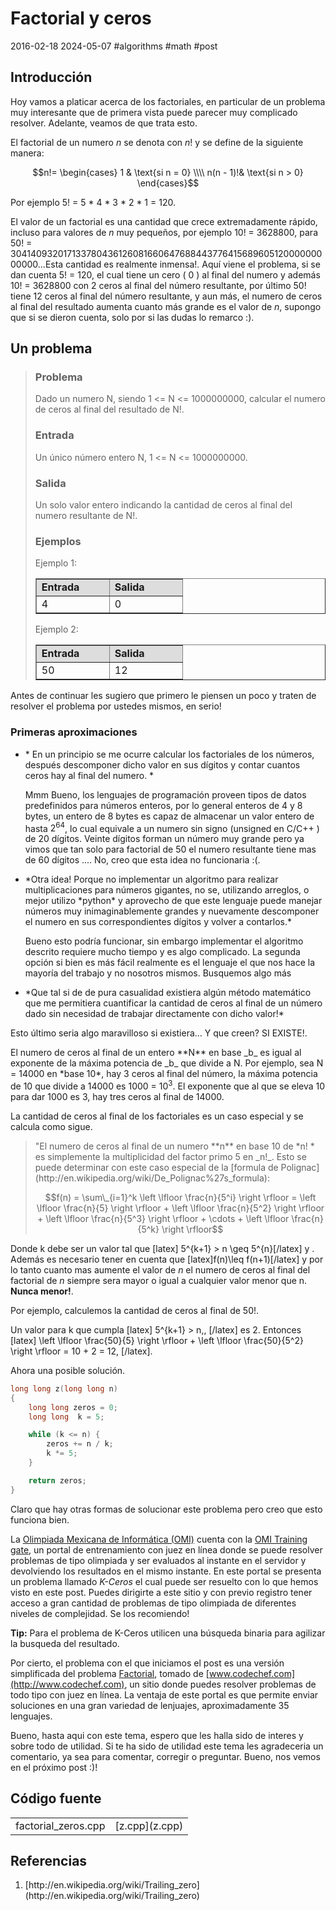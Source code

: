 <!-- vim: set spelllang=es_mx: -->
# Factorial y ceros
2016-02-18 2024-05-07 #algorithms #math #post

## Introducción

Hoy vamos a platicar acerca de los factoriales, en particular de un problema muy interesante que de primera vista puede parecer muy complicado resolver. Adelante, veamos de que trata esto.

El factorial de un numero $n$ se denota con $n!$ y se define de la siguiente manera: 

$$n!= \begin{cases} 1 & \text{si n = 0} \\\\ n(n - 1)!& \text{si n > 0} \end{cases}$$


Por ejemplo 5! = 5 * 4 * 3 * 2 * 1 = 120.

El valor de un factorial es una cantidad que crece extremadamente rápido, incluso para valores de *n* muy pequeños, por ejemplo 10! = 3628800, para 50! = 30414093201713378043612608166064768844377641568960512000000000000...Esta cantidad es realmente inmensa!. Aquí viene el problema, si se dan cuenta 5! = 120, el cual tiene un cero ( 0 ) al final del numero y además 10! = 3628800 con 2 ceros al final del número resultante, por último 50! tiene 12 ceros al final del número resultante, y aun más, el numero de ceros al final del resultado aumenta cuanto más grande es el valor de *n*, supongo que si se dieron cuenta, solo por si las dudas lo remarco :).

## Un problema

<blockquote>
<h3>Problema </h3>

<p>Dado un numero N, siendo 1 <= N <= 1000000000, calcular el numero de ceros al final del  resultado de N!.</p>

<h3>Entrada</h3>
<p>Un único número entero N, 1 <= N <= 1000000000.</p>

<h3>Salida</h3>

Un solo valor entero indicando la cantidad de ceros al final del numero resultante de N!.

<H3>Ejemplos</H3>

Ejemplo 1:
<table width="200" style="text-align: left; width: 100%;" border="1" cellpadding="2" cellspacing="2">
	<tbody>
		<tr>
			<td width="100" bgcolor = "#dddddd" style="vertical-align: top;"><b>Entrada</b><br>
			</td>
			<td width="100" bgcolor = "#dddddd" style="vertical-align: top;"><b>Salida</b><br>
			</td>
		</tr>
		<tr>
			<td  width="100" style="vertical-align: top;">4<br>
			</td>
			<td width="100"  style="vertical-align: top;">0<br>
			</td>	
		</tr>
	</tbody>
</table>

Ejemplo 2:
<table width="200" style="text-align: left; width: 100%;" border="1" cellpadding="2" cellspacing="2">
	<tbody>
		<tr>
			<td width="100"  bgcolor = "#dddddd" style="vertical-align: top;"><b>Entrada</b>
			</td>
			<td width="100" bgcolor = "#dddddd" style="vertical-align: top;"><b>Salida</b><br>
			</td>
		</tr>
		<tr>
			<td width="100"  style="vertical-align: top;">50<br>
			</td>
			<td width="100" style="vertical-align: top;">12<br>
			</td>	
		</tr>
	</tbody>
</table>
</blockquote>

Antes de continuar les sugiero que primero le piensen un poco y traten de resolver el problema por ustedes mismos, en serio!

### Primeras aproximaciones

<ul>
<li> * En un principio se me ocurre calcular los factoriales de los números, después descomponer dicho valor en sus dígitos y contar cuantos ceros hay al final del numero. *

  Mmm Bueno, los lenguajes de programación proveen tipos de datos predefinidos para números enteros, por lo general enteros de 4 y 8 bytes, un entero de 8 bytes es capaz de almacenar un valor entero de hasta $2^{64}$, lo cual equivale a un numero sin signo (unsigned en C/C++ ) de 20 dígitos. Veinte dígitos forman un número muy grande pero ya vimos que tan solo para factorial de 50 el numero resultante tiene mas de 60 dígitos .... No, creo que esta idea no funcionaria :(. 
</li>

<li>
*Otra idea! Porque no implementar un algoritmo para realizar multiplicaciones para números gigantes, no se, utilizando arreglos, o mejor utilizo *python* y aprovecho de que este lenguaje puede manejar números muy inimaginablemente grandes y nuevamente descomponer el numero en sus correspondientes dígitos y volver a contarlos.*

Bueno esto podría funcionar, sin embargo implementar el algoritmo descrito requiere mucho tiempo y es algo complicado. La segunda opción si bien es más fácil realmente es el lenguaje el que nos hace la mayoría del trabajo y no nosotros mismos. Busquemos algo más
</li>
<li>
*Que tal si de de pura casualidad existiera algún método matemático que me permitiera cuantificar la cantidad de ceros al final de un número dado sin necesidad de trabajar directamente con dicho valor!*
</li>
</ul>

Esto último seria algo maravilloso si existiera... Y que creen? SI EXISTE!.

<p>El numero de ceros al final de un entero **N** en base _b_ es igual al exponente de la máxima potencia de _b_ que divide a N. Por ejemplo, sea N = 14000 en *base 10*, hay 3 ceros al final del número, la máxima potencia de 10 que divide a 14000 es 1000 = 10<sup>3</sup>. El exponente que al que se eleva 10 para dar 1000 es 3, hay tres ceros al final de 14000.</p>

La cantidad de ceros al final de los factoriales es un caso especial y se calcula como sigue.

<blockquote>"El numero de ceros al final de un numero **n** en base 10 de *n! * es simplemente la multiplicidad del factor primo 5 en _n!_. Esto se puede determinar con este caso especial de la [formula de Polignac](http://en.wikipedia.org/wiki/De_Polignac%27s_formula):

$$f(n) = \sum\_{i=1}^k \left \lfloor \frac{n}{5^i} \right \rfloor = \left \lfloor \frac{n}{5} \right \rfloor + \left \lfloor \frac{n}{5^2} \right \rfloor + \left \lfloor \frac{n}{5^3} \right \rfloor + \cdots + \left \lfloor \frac{n}{5^k} \right \rfloor$$

</blockquote>

Donde k debe ser un valor tal que [latex] 5^{k+1} > n \geq 5^{n}[/latex] y . Además es necesario tener en cuenta que [latex]f(n)\leq f(n+1)[/latex] y por lo tanto cuanto mas aumente el valor de *n* el numero de ceros al final del factorial de *n* siempre sera mayor o igual a cualquier valor menor que n. **Nunca menor!**. 

Por ejemplo, calculemos la cantidad de ceros al final de 50!.

Un valor para k que cumpla [latex] 5^{k+1} > n,\, [/latex] es 2. Entonces [latex] \left \lfloor \frac{50}{5} \right \rfloor + \left \lfloor \frac{50}{5^2} \right \rfloor = 10 + 2 = 12\, [/latex].

Ahora una posible solución.


```cpp
long long z(long long n)
{
    long long zeros = 0;
    long long  k = 5;

    while (k <= n) {
        zeros += n / k;
        k *= 5;
    }

    return zeros;
}

```

Claro que hay otras formas de solucionar este problema pero creo que esto funciona bien.

La [Olimpiada Mexicana de Informática (OMI)](http://www.olimpiadadeinformatica.org.mx/) cuenta con la [OMI Training gate](http://www.cmirg.com:8081/traingate/), un portal de entrenamiento  con juez en línea donde se puede resolver problemas de tipo olimpiada y ser evaluados al instante en el servidor y devolviendo los resultados en el mismo instante. En este portal se presenta un problema llamado *K-Ceros* el cual puede ser resuelto con lo que hemos visto en este post. Puedes dirigirte a este sitio y con previo registro tener acceso a gran cantidad de problemas de tipo olimpiada de diferentes niveles de complejidad. Se los recomiendo!
	
**Tip:** Para el problema de K-Ceros utilicen una búsqueda binaria para agilizar la busqueda del resultado.

Por cierto, el problema con el que iniciamos el post es una versión simplificada del problema [Factorial](http://www.codechef.com/problems/FCTRL/), tomado de [www.codechef.com](http://www.codechef.com), un sitio donde puedes resolver problemas de todo tipo con juez en línea. La ventaja de este portal es que permite enviar soluciones en una gran variedad de lenjuajes, aproximadamente 35 lenguajes.

Bueno, hasta aqui con este tema, espero que les halla sido de interes y sobre todo de utilidad. Si te ha sido de utilidad este tema les agradeceria un comentario, ya sea para comentar, corregir o preguntar. Bueno, nos vemos en el próximo post :)!

## Código fuente

<table border="0">
  <tr>
    <td>factorial_zeros.cpp</td>
    <td> [z.cpp](z.cpp)</td>
  </tr>
</table>

## Referencias

<ol>
  <li>[http://en.wikipedia.org/wiki/Trailing_zero](http://en.wikipedia.org/wiki/Trailing_zero)</li>
</ol>
